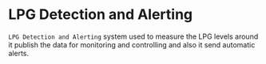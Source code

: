# LPG Detection and Alerting  
`LPG Detection and Alerting` system used to measure the LPG levels around it publish the data for monitoring and controlling and also it send automatic alerts.  

